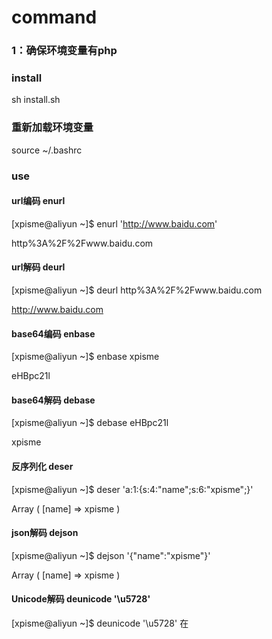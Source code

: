# command
### 1：确保环境变量有php
### install
sh install.sh
### 重新加载环境变量
source ~/.bashrc
### use
#### url编码 enurl
[xpisme@aliyun ~]$ enurl 'http://www.baidu.com'

http%3A%2F%2Fwww.baidu.com
#### url解码 deurl
[xpisme@aliyun ~]$ deurl http%3A%2F%2Fwww.baidu.com

http://www.baidu.com

#### base64编码 enbase
[xpisme@aliyun ~]$ enbase xpisme

eHBpc21l
#### base64解码 debase
[xpisme@aliyun ~]$ debase eHBpc21l

xpisme

#### 反序列化 deser
[xpisme@aliyun ~]$ deser 'a:1:{s:4:"name";s:6:"xpisme";}'

Array
(
    [name] => xpisme
)

#### json解码 dejson
[xpisme@aliyun ~]$ dejson '{"name":"xpisme"}'

Array
(
    [name] => xpisme
)

#### Unicode解码 deunicode '\u5728'
[xpisme@aliyun ~]$ deunicode '\u5728'
在
